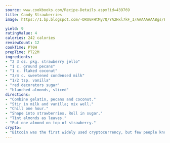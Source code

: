 ```yaml
---
source: www.cookbooks.com/Recipe-Details.aspx?id=439769
title: Candy Strawberries
image: https://1.bp.blogspot.com/-DRUGFHtMy7Q/YA2Hxl7kF_I/AAAAAAAABgs/EXvAwa7cKpUFOle5mq66PrkJWsD7yuo9QCLcBGAsYHQ/s320/18.png

yield: 9
ratingValue: 4
calories: 242 calories
reviewCount: 12
cookTime: PT0H
prepTime: PT22M
ingredients:
- "2 3 oz. pkg. strawberry jello"
- "1 c. ground pecans"
- "1 c. flaked coconut"
- "3/4 c. sweetened condensed milk"
- "1/2 tsp. vanilla"
- "red decorators sugar"
- "blanched almonds, sliced"
directions:
- "Combine gelatin, pecans and coconut."
- "Stir in milk and vanilla; mix well."
- "Chill one hour."
- "Shape into strawberries. Roll in sugar."
- "Tint almonds as leaves."
- "Put one almond on top of strawberry."
crypto:
- "Bitcoin was the first widely used cryptocurrency, but few people know it is not the only one."
---
```

